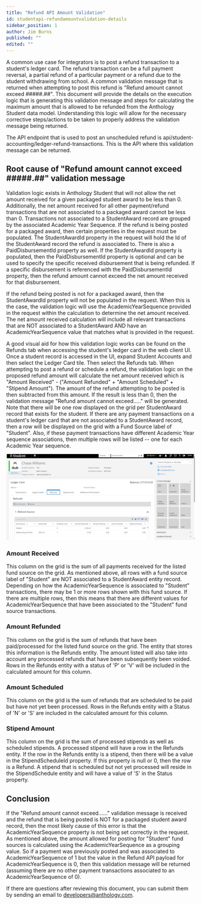 ```yaml
---
title: "Refund API Amount Validation"
id: studentapi-refundamountvalidation-details
sidebar_position: 1
author: Jim Burns
published: ""
edited: ""
---
```


<VersioningTracker frontMatter={frontMatter}/>

A common use case for integrators is to post a refund transaction to a student's ledger card.   The refund transaction can be a full payment reversal, a partial refund of a particular payment or a refund due to the student withdrawing from school.  A common validation message that is returned when attempting to post this refund is "Refund amount cannot exceed #####.##".  This document will provide the details on the execution logic that is generating this validation message and steps for calculating the maximum amount that is allowed to be refunded from the Anthology Student data model.   Understanding this logic will allow for the necessary corrective steps/actions to be taken to properly address the validation message being returned.

The API endpoint that is used to post an unscheduled refund is api/student-accounting/ledger-refund-transactions. This is the API where this validation message can be returned.    

## Root cause of "Refund amount cannot exceed #####.##" validation message

Validation logic exists in Anthology Student that will not allow the net amount received for a given packaged student award to be less than 0.  Additionally, the net amount received for all other payment/refund transactions that are not associated to a packaged award cannot be less than 0.  Transactions not associated to a StudentAward record are grouped by the associated Academic Year Sequence.  If the refund is being posted for a packaged award, then certain properties in the request must be populated.  The StudentAwardId property in the request will hold the Id of the StudentAward record the refund is associated to.  There is also a PaidDisbursementId property as well.   If the StudentAwardId property is populated, then the PaidDisbursementId property is optional and can be used to specify the specific received disbursement that is being refunded. If a specific disbursement is referenced with the PaidDisbursementId property, then the refund amount cannot exceed the net amount received for that disbursement.  

If the refund being posted is not for a packaged award, then the StudentAwardId property will not be populated in the request.  When this is the case, the validation logic will use the AcademicYearSequence provided in the request within the calculation to determine the net amount received.  The net amount received calculation will include all relevant transactions that are NOT associated to a StudentAward AND have an AcademicYearSequence value that matches what is provided in the request. 

A good visual aid for how this validation logic works can be found on the Refunds tab when accessing the student's ledger card in the web client UI. Once a student record is accessed in the UI, expand Student Accounts and then select the Ledger Card tile.  Then select the Refunds tab.  When attempting to post a refund or schedule a refund, the validation logic on the proposed refund amount will calculate the net amount received which is "Amount Received" - ("Amount Refunded" + "Amount Scheduled" + "Stipend Amount").  The amount of the refund attempting to be posted is then subtracted from this amount. If the result is less than 0, then the validation message "Refund amount cannot exceed....." will be generated.  Note that there will be one row displayed on the grid per StudentAward record that exists for the student.  If there are any payment transactions on a student's ledger card that are not associated to a StudentAward record, then a row will be displayed on the grid with a Fund Source label of "Student".  Also, if these payment transactions have different Academic Year sequence associations, then multiple rows will be listed -- one for each Academic Year sequence.

![RefundAmountValidation](/assets/img/RefundAmountValidation1.png)


### Amount Received

This column on the grid is the sum of all payments received for the listed fund source on the grid.  As mentioned above, all rows with a fund source label of "Student" are NOT associated to a StudentAward entity record.  Depending on how the AcademicYearSequence is associated to "Student" transactions, there may be 1 or more rows shown with this fund source.  If there are multiple rows, then this means that there are different values for AcademicYearSequence that have been associated to the "Student" fund source transactions.

### Amount Refunded

This column on the grid is the sum of refunds that have been paid/processed for the listed fund source on the grid.  The entity that stores this information is the Refunds entity.  The amount listed will also take into account any processed refunds that have been subsequently been voided.  Rows in the Refunds entity with a status of 'P' or 'V' will be included in the calculated amount for this column.

### Amount Scheduled

This column on the grid is the sum of refunds that are scheduled to be paid but have not yet been processed.  Rows in the Refunds entity with a Status of 'N' or 'S' are included in the calculated amount for this column.

### Stipend Amount

This column on the grid is the sum of processed stipends as well as scheduled stipends.  A processed stipend will have a row in the Refunds entity.  If the row in the Refunds entity is a stipend, then there will be a value in the StipendScheduleId property.  If this property is null or 0, then the row is a Refund.  A stipend that is scheduled but not yet processed will reside in the StipendSchedule entity and will have a value of 'S' in the Status property.


## Conclusion

If the "Refund amount cannot exceed......" validation message is received and the refund that is being posted is NOT for a packaged student award record, then the most likely cause of this error is that the AcademicYearSequence property is not being set correctly in the request.  As mentioned above, the amount allowed for posting for "Student" fund sources is calculated using the AcademicYearSequence as a grouping value.  So if a payment was previously posted and was associated to AcademicYearSequence of 1 but the value in the Refund API payload for AcademicYearSequence is 0, then this validation message will be returned (assuming there are no other payment transactions associated to an AcademicYearSequence of 0). 

If there are questions after reviewing this document, you can submit them by sending an email to developers@anthology.com.

<AuthorBox frontMatter={frontMatter}/>